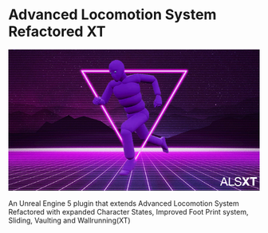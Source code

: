 # Advanced Locomotion System Refactored XT

![ALSXT](ALSXT.png)

An Unreal Engine 5 plugin that extends Advanced Locomotion System Refactored with expanded Character States, Improved Foot Print system, Sliding, Vaulting and Wallrunning(XT) 